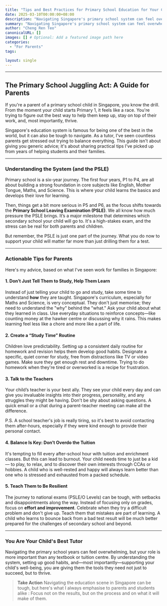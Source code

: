 ```yaml
---
title: "Tips and Best Practices for Primary School Education for Your Child"
date: 2025-03-10T00:00:00+08:00
description: "Navigating Singapore's primary school system can feel overwhelming. This post offers practical, no-nonsense advice to help your child thrive."
summary: "Navigating Singapore's primary school system can feel overwhelming. This post offers parents practical, no-nonsense advice to help your child thrive."
author: "Cheng Ren Teo"
canonicalURL: []
images: [] # Optional: Add a featured image path here
categories:
  - "For Parents"
tags:

layout: single
---
```


---

## The Primary School Juggling Act: A Guide for Parents

If you're a parent of a primary school child in Singapore, you know the drill. From the moment your child starts Primary 1, it feels like a race. You're trying to figure out the best way to help them keep up, stay on top of their work, and, most importantly, thrive.

Singapore's education system is famous for being one of the best in the world, but it can also be tough to navigate. As a tutor, I've seen countless parents get stressed out trying to balance everything. This guide isn't about giving you generic advice; it's about sharing practical tips I’ve picked up from years of helping students and their families.

---

### Understanding the System (and the PSLE)

Primary school is a six-year journey. The first four years, P1 to P4, are all about building a strong foundation in core subjects like English, Mother Tongue, Maths, and Science. This is where your child learns the basics and develops their love for learning.

Then, things get a bit more serious in P5 and P6, as the focus shifts towards the **Primary School Leaving Examination (PSLE)**. We all know how much pressure the PSLE brings. It’s a major milestone that determines which secondary school your child will go to. It's a high-stakes exam, and the stress can be real for both parents and children.

But remember, the PSLE is just one part of the journey. What you do now to support your child will matter far more than just drilling them for a test.

---

### Actionable Tips for Parents

Here's my advice, based on what I've seen work for families in Singapore:

#### 1. Don’t Just Tell Them to Study, Help Them Learn

Instead of just telling your child to go and study, take some time to understand **how** they are taught. Singapore's curriculum, especially for Maths and Science, is very conceptual. They don't just memorise; they need to understand the "why" behind the "what." Ask your child about what they learned in class. Use everyday situations to reinforce concepts—like counting money at the hawker centre or discussing why it rains. This makes learning feel less like a chore and more like a part of life.

#### 2. Create a “Study Time” Routine

Children love predictability. Setting up a consistent daily routine for homework and revision helps them develop good habits. Designate a specific, quiet corner for study, free from distractions like TV or video games. Make sure they get enough rest and downtime. Trying to do homework when they're tired or overworked is a recipe for frustration.

#### 3. Talk to the Teachers

Your child’s teacher is your best ally. They see your child every day and can give you invaluable insights into their progress, personality, and any struggles they might be having. Don't be shy about asking questions. A quick email or a chat during a parent-teacher meeting can make all the difference.

P.S. A school teacher's job is really tiring, so it's best to avoid contacting them after-hours, especially if they were kind enough to provide their personal contact. 

#### 4. Balance Is Key: Don’t Overdo the Tuition

It's tempting to fill every after-school hour with tuition and enrichment classes. But this can lead to burnout. Your child needs time to just be a kid — to play, to relax, and to discover their own interests through CCAs or hobbies. A child who is well-rested and happy will always learn better than one who is stressed and exhausted from a packed schedule.

#### 5. Teach Them to Be Resilient

The journey to national exams (PSLE/O Levels) can be tough, with setbacks and disappointments along the way. Instead of focusing only on grades, focus on **effort and improvement**. Celebrate when they try a difficult problem and don't give up. Teach them that mistakes are part of learning. A child who learns to bounce back from a bad test result will be much better prepared for the challenges of secondary school and beyond.

---

### You Are Your Child's Best Tutor

Navigating the primary school years can feel overwhelming, but your role is more important than any textbook or tuition centre. By understanding the system, setting up good habits, and—most importantly—supporting your child's well-being, you are giving them the tools they need not just to succeed, but to thrive.

> **Take Action**
> Navigating the education scene in Singapore can be tough, but here's what I always emphasise to parents and students alike : Focus not on the results, but on the process and on what it will make of them.

